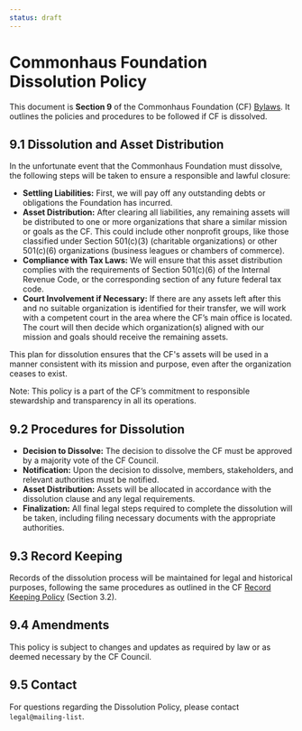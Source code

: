 ```yaml
---
status: draft
---
```

# Commonhaus Foundation Dissolution Policy

This document is **Section 9** of the Commonhaus Foundation (CF) [Bylaws][bylaws]. It outlines the policies and procedures to be followed if CF is dissolved.

[bylaws]: ./README.md
[record-keeping]: ./legal-compliance.md#32-record-keeping

## 9.1 Dissolution and Asset Distribution

In the unfortunate event that the Commonhaus Foundation must dissolve, the following steps will be taken to ensure a responsible and lawful closure:

- **Settling Liabilities:** First, we will pay off any outstanding debts or obligations the Foundation has incurred.
- **Asset Distribution:** After clearing all liabilities, any remaining assets will be distributed to one or more organizations that share a similar mission or goals as the CF. This could include other nonprofit groups, like those classified under Section 501(c)(3) (charitable organizations) or other 501(c)(6) organizations (business leagues or chambers of commerce).
- **Compliance with Tax Laws:** We will ensure that this asset distribution complies with the requirements of Section 501(c)(6) of the Internal Revenue Code, or the corresponding section of any future federal tax code.
- **Court Involvement if Necessary:** If there are any assets left after this and no suitable organization is identified for their transfer, we will work with a competent court in the area where the CF’s main office is located. The court will then decide which organization(s) aligned with our mission and goals should receive the remaining assets.

This plan for dissolution ensures that the CF's assets will be used in a manner consistent with its mission and purpose, even after the organization ceases to exist.

Note: This policy is a part of the CF’s commitment to responsible stewardship and transparency in all its operations.

## 9.2 Procedures for Dissolution

- **Decision to Dissolve:** The decision to dissolve the CF must be approved by a majority vote of the CF Council.
- **Notification:** Upon the decision to dissolve, members, stakeholders, and relevant authorities must be notified.
- **Asset Distribution:** Assets will be allocated in accordance with the dissolution clause and any legal requirements.
- **Finalization:** All final legal steps required to complete the dissolution will be taken, including filing necessary documents with the appropriate authorities.

## 9.3 Record Keeping

Records of the dissolution process will be maintained for legal and historical purposes, following the same procedures as outlined in the CF [Record Keeping Policy][record-keeping] (Section 3.2).

## 9.4 Amendments

This policy is subject to changes and updates as required by law or as deemed necessary by the CF Council.

## 9.5 Contact

For questions regarding the Dissolution Policy, please contact `legal@mailing-list`.
